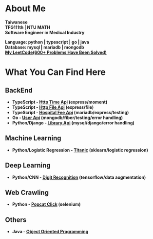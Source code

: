 # About Me <!-- -->
**Taiwanese**  
**TFG111th | NTU MATH**  
**Software Engineer in Medical Industry**  

**Language: python | typescript | go | java**  
**Database: mysql | mariadb | mongodb**  
**[My LeetCode(600+ Problems Have Been Solved)](https://leetcode.com/xiong1998/)**


# What You Can Find Here <!-- -->

## BackEnd <!-- -->
- **TypeScript - [Http Time Api](https://github.com/yuhexiong/http-time-api-typescript) (express/moment)**
- **TypeScript - [Http File Api](https://github.com/yuhexiong/http-file-api-typescript) (express/file)**
- **TypeScript - [Hospital Fee Api](https://github.com/yuhexiong/hospital-fee-api-typescript) (mariadb/express/testing)**
- **Go - [ User Api](https://github.com/yuhexiong/user-api-golang) (mongodb/fiber/testing/error handling)**
- **Python/Django - [Library Api](https://github.com/yuhexiong/library-api-python-django) (mysql/django/error handling)**

## Machine Learning <!-- -->
- **Python/Logistic Regression - [Titanic](https://github.com/yuhexiong/titanic-logistic-regression-python) (sklearn/logistic regression)**

## Deep Learning <!-- -->
- **Python/CNN - [Digit Recognition](https://github.com/yuhexiong/digit-recognition-CNN-python) (tensorflow/data augmentation)**

## Web Crawling <!-- -->
- **Python - [Popcat Click](https://github.com/yuhexiong/popcat-click-python) (selenium)**

## Others <!-- -->
- **Java - [Object Oriented Programming](https://github.com/yuhexiong/object-oriented-programming-java)**
